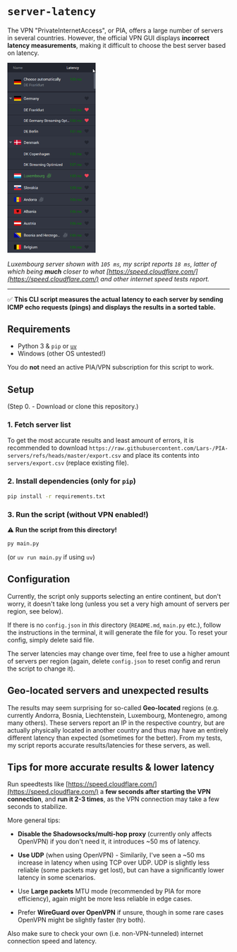 # `server-latency`

The VPN "PrivateInternetAccess", or PIA, offers a large number of servers in several countries. However, the official VPN GUI displays **incorrect latency measurements**, making it difficult to choose the best server based on latency.

<img src="assets/pia-latencies.png" alt="PIA VPN client showing incorrect latencies" width="200"/>

*Luxembourg server shown with `105 ms`, my script reports `18 ms`, latter of which being **much** closer to what [https://speed.cloudflare.com/](https://speed.cloudflare.com/) and other internet speed tests report.*

***

✅ **This CLI script measures the actual latency to each server by sending ICMP echo requests (pings) and displays the results in a sorted table.**


## Requirements

- Python 3 & `pip` or [`uv`](https://docs.astral.sh/uv/)
- Windows (other OS untested!)

You do **not** need an active PIA/VPN subscription for this script to work.

## Setup

(Step 0. - Download or clone this repository.)

### 1. Fetch server list

To get the most accurate results and least amount of errors, it is recommended to download `https://raw.githubusercontent.com/Lars-/PIA-servers/refs/heads/master/export.csv` and place its contents into `servers/export.csv` (replace existing file).

### 2. Install dependencies (only for `pip`)

```cmd
pip install -r requirements.txt
```

### 3. Run the script (without VPN enabled!)

⚠️ **Run the script from this directory!**

```cmd
py main.py
```

(or `uv run main.py` if using `uv`)

## Configuration

Currently, the script only supports selecting an entire continent, but don't worry, it doesn't take long (unless you set a very high amount of servers per region, see below).

If there is no `config.json` in *this* directory (`README.md`, `main.py` etc.), follow the instructions in the terminal, it will generate the file for you. To reset your config, simply delete said file.

The server latencies may change over time, feel free to use a higher amount of servers per region (again, delete `config.json` to reset config and rerun the script to change it).

## Geo-located servers and unexpected results

The results may seem surprising for so-called **Geo-located** regions (e.g. currently Andorra, Bosnia, Liechtenstein, Luxembourg, Montenegro, among many others). These servers report an IP in the respective country, but are actually physically located in another country and thus may have an entirely different latency than expected (sometimes for the better). From my tests, my script reports accurate results/latencies for these servers, as well.

## Tips for more accurate results & lower latency

Run speedtests like [https://speed.cloudflare.com/](https://speed.cloudflare.com/) a **few seconds after starting the VPN connection**, and **run it 2-3 times**, as the VPN connection may take a few seconds to stabilize.

More general tips:

- **Disable the Shadowsocks/multi-hop proxy**  (currently only affects OpenVPN) if you don't need it, it introduces ~50 ms of latency. 

- **Use UDP** (when using OpenVPN) - Similarily, I've seen a ~50 ms increase in latency when using TCP over UDP. UDP is slightly less reliable (some packets may get lost), but can have a significantly lower latency in some scenarios.

- Use **Large packets** MTU mode (recommended by PIA for more efficiency), again might be more less reliable in edge cases.

- Prefer **WireGuard over OpenVPN** if unsure, though in some rare cases OpenVPN might be slightly faster (try both).

Also make sure to check your own (i.e. non-VPN-tunneled) internet connection speed and latency.
